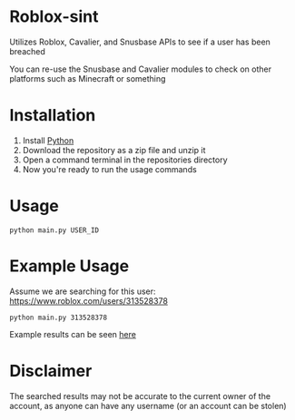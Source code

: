 # Roblox-sint
Utilizes Roblox, Cavalier, and Snusbase APIs to see if a user has been breached

You can re-use the Snusbase and Cavalier modules to check on other platforms such as Minecraft or something

# Installation
1. Install [Python](https://python.org)
2. Download the repository as a zip file and unzip it
3. Open a command terminal in the repositories directory
4. Now you're ready to run the usage commands

# Usage
`python main.py USER_ID`

# Example Usage
Assume we are searching for this user: https://www.roblox.com/users/313528378

`python main.py 313528378`

Example results can be seen [here](exampleResult.txt)

# Disclaimer
The searched results may not be accurate to the current owner of the account, as anyone can have any username (or an account can be stolen)
